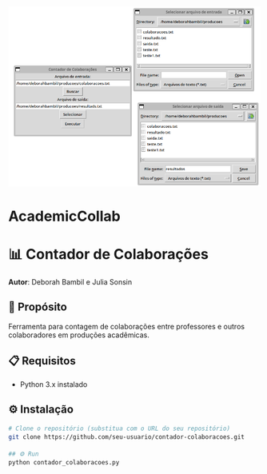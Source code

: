 ![name-of-you-image](https://github.com/DeborahBambil/figs/blob/main/figAcademic.png?raw=true)

# AcademicCollab

# 📊 Contador de Colaborações

**Autor**: Deborah Bambil e Julia Sonsin

## 🎯 Propósito
Ferramenta para contagem de colaborações entre professores e outros colaboradores em produções acadêmicas.

## 📋 Requisitos
- Python 3.x instalado

## ⚙️ Instalação
```bash
# Clone o repositório (substitua com o URL do seu repositório)
git clone https://github.com/seu-usuario/contador-colaboracoes.git

## ⚙️ Run
python contador_colaboracoes.py


